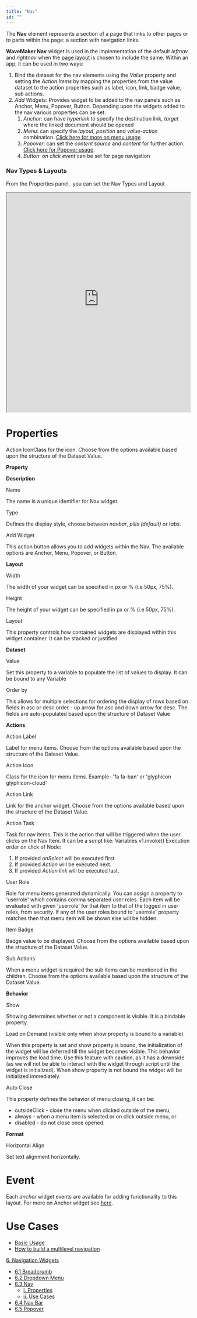 ```yaml
---
title: "Nav"
id: ""
---
```


The **Nav** element represents a section of a page that links to other pages or to parts within the page: a section with navigation links.

**WaveMaker Nav** widget is used in the implementation of the default _leftnav_ and _rightnav_ when the [page layout](/learn/app-development/ui-design/page-concepts/page-layouts/) is chosen to include the same. Within an app, it can be used in two ways:

1. Bind the dataset for the nav elements using the _Value_ property and setting the _Action Items_ by mapping the properties from the value dataset to the action properties such as label, icon, link, badge value, sub actions.
2. _Add Widgets_: Provides widget to be added to the nav panels such as Anchor, Menu, Popover, Button. Depending upon the widgets added to the nav various properties can be set:
    1. _Anchor_: can have _hyperlink_ to specify the destination link, _target_ where the linked document should be opened
    2. _Menu_: can specify the _layout_, _position_ and _value_\-_action_ combination. [Click here for more on menu usage](/learn/app-development/widgets/dropdown-menu/)
    3. _Popover_: can set the _content source_ and _content_ for further action. [Click here for Popover usage](/learn/app-development/widgets/navigation/popover/).
    4. _Button_: _on click event_ can be set for page navigation

### Nav Types & Layouts

From the Properties panel,  you can set the Nav Types and Layout 

<iframe width="100%" height="600" style="background-color: snow;" allowtransparency="true" src="https://apps.wavemakeronline.com/documentation_snippets/#/Nav">Nav Types</iframe>

# Properties

Action IconClass for the icon. Choose from the options available based upon the structure of the Dataset Value.

**Property**

**Description**

Name

The name is a unique identifier for Nav widget.

Type

Defines the display style, choose between _navbar_, _pills (default)_ or _tabs_.

Add Widget

This action button allows you to add widgets within the Nav. The available options are Anchor, Menu, Popover, or Button.

**Layout**

Width

The width of your widget can be specified in px or % (i.e 50px, 75%).

Height

The height of your widget can be specified in px or % (i.e 50px, 75%).

Layout

This property controls how contained widgets are displayed within this widget container. It can be stacked or justified

**Dataset**

Value

Set this property to a variable to populate the list of values to display. It can be bound to any Variable

Order by

This allows for multiple selections for ordering the display of rows based on fields in asc or desc order - up arrow for asc and down arrow for desc. The fields are auto-populated based upon the structure of Dataset Value

**Actions**

Action Label

Label for menu items. Choose from the options available based upon the structure of the Dataset Value.

Action Icon

Class for the icon for menu items. Example- 'fa fa-ban' or 'glyphicon glyphicon-cloud'

Action Link

Link for the anchor widget. Choose from the options available based upon the structure of the Dataset Value.

Action Task

Task for nav items. This is the action that will be triggered when the user clicks on the Nav Item. It can be a script like: Variables.v1.invoke() Execution order on click of Node:

1. If provided _onSelect_ will be executed first.
2. If provided _Action_ will be executed next.
3. If provided _Action link_ will be executed last.

User Role

Role for menu items generated dynamically. You can assign a property to 'userrole' which contains comma separated user roles. Each item will be evaluated with given 'userrole' for that item to that of the logged in user roles, from security. If any of the user roles bound to 'userrole' property matches then that menu item will be shown else will be hidden.

Item Badge

Badge value to be displayed. Choose from the options available based upon the structure of the Dataset Value.

Sub Actions

When a menu widget is required the sub items can be mentioned in the children. Choose from the options available based upon the structure of the Dataset Value.

**Behavior**

Show

Showing determines whether or not a component is visible. It is a bindable property.

Load on Demand (visible only when show property is bound to a variable)

When this property is set and show property is bound, the initialization of the widget will be deferred till the widget becomes visible. This behavior improves the load time. Use this feature with caution, as it has a downside (as we will not be able to interact with the widget through script until the widget is initialized). When show property is not bound the widget will be initialized immediately.

Auto Close

This property defines the behavior of menu closing, it can be:

- outsideClick - close the menu when clicked outside of the menu,
- always - when a menu item is selected or on click outside menu, or
- disabled - do not close once opened.

**Format**

Horizontal Align

Set text alignment horizontally.

# Event

Each _anchor_ widget events are available for adding functionality to this layout. For more on Anchor widget see [here](/learn/app-development/widgets/basic/anchor/ "Basic Widgets").

# Use Cases

- [Basic Usage](/learn/app-development/widgets/navigation/nav-basic-usage/)
- [How to build a multilevel navigation](/learn/app-development/widgets/navigation/nav-basic-usage/#multilevel)

[6\. Navigation Widgets](/learn/app-development/widgets/widget-library/#nav-widgets)

- [6.1 Breadcrumb](/learn/app-development/widgets/navigation/breadcrumb/)
- [6.2 Dropdown Menu](/learn/app-development/widgets/navigation/dropdown-menu/)
- [6.3 Nav](/learn/app-development/widgets/navigation/nav/)
    - [i. Properties](#properties)
    - [ii. Use Cases](#use-cases)
- [6.4 Nav Bar](/learn/app-development/widgets/navigation/nav-bar/)
- [6.5 Popover](/learn/app-development/widgets/navigation/popover/)
